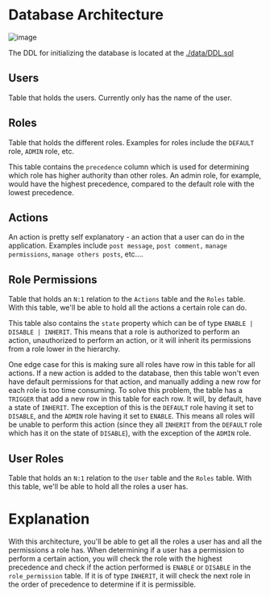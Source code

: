 # Database Architecture
![image](https://github.com/LotionDude/Stack-Infrastructure/assets/51326751/59b87823-bf93-4ce5-8a5f-5512a1d2deff)

The DDL for initializing the database is located at the [./data/DDL.sql](./data/DDL.sql)

## Users
Table that holds the users. Currently only has the name of the user.

## Roles
Table that holds the different roles. Examples for roles include the `DEFAULT` role, `ADMIN` role, etc.

This table contains the `precedence` column which is used for determining which role has higher authority than other roles. An admin role, for example, would
have the highest precedence, compared to the default role with the lowest precedence.

## Actions
An action is pretty self explanatory - an action that a user can do in the application. Examples include `post message`, `post comment,` `manage permissions`, `manage others posts`, etc....

## Role Permissions
Table that holds an `N:1` relation to the `Actions` table and the `Roles` table. With this table, we'll be able to hold all the actions a certain role can do.

This table also contains the `state` property which can be of type `ENABLE | DISABLE | INHERIT`.
This means that a role is authorized to perform an action, unauthorized to perform an action, or it will inherit its permissions from a role lower in the hierarchy.

One edge case for this is making sure all roles have row in this table for all actions. If a new action is added to the database, then this table won't even have default permissions
for that action, and manually adding a new row for each role is too time consuming. To solve this problem, the table has a `TRIGGER` that add a new row in this table for each row. It will, by default, have a state of `INHERIT`.
The exception of this is the `DEFAULT` role having it set to `DISABLE`, and the `ADMIN` role having it set to `ENABLE`. This means all roles will be unable to
perform this action (since they all `INHERIT` from the `DEFAULT` role which has it on the state of `DISABLE`), with the exception of the `ADMIN` role.

## User Roles
Table that holds an `N:1` relation to the `User` table and the `Roles` table. With this table, we'll be able to hold all the roles a user has.

# Explanation

With this architecture, you'll be able to get all the roles a user has and all the permissions a role has. When determining if
a user has a permission to perform a certain action, you will check the role with the highest precedence and check if the action performed
is `ENABLE` or `DISABLE` in the `role_permission` table. If it is of type `INHERIT`, it will check the next role in the order of precedence
to determine if it is permissible.
